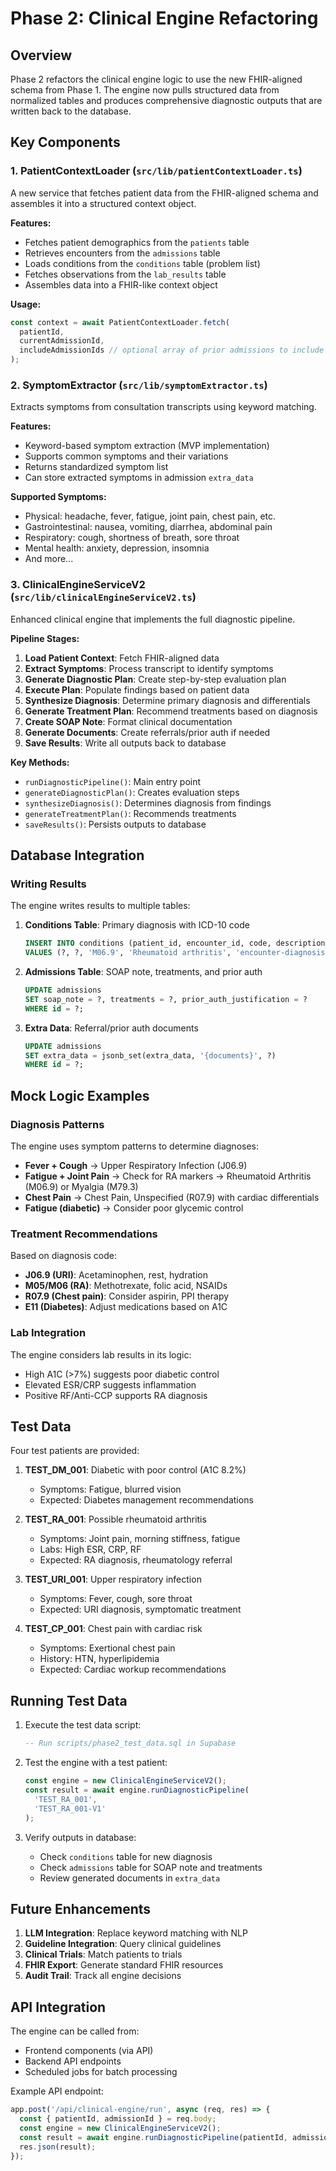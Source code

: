# Phase 2: Clinical Engine Refactoring

## Overview

Phase 2 refactors the clinical engine logic to use the new FHIR-aligned schema from Phase 1. The engine now pulls structured data from normalized tables and produces comprehensive diagnostic outputs that are written back to the database.

## Key Components

### 1. PatientContextLoader (`src/lib/patientContextLoader.ts`)

A new service that fetches patient data from the FHIR-aligned schema and assembles it into a structured context object.

**Features:**
- Fetches patient demographics from the `patients` table
- Retrieves encounters from the `admissions` table
- Loads conditions from the `conditions` table (problem list)
- Fetches observations from the `lab_results` table
- Assembles data into a FHIR-like context object

**Usage:**
```typescript
const context = await PatientContextLoader.fetch(
  patientId,
  currentAdmissionId,
  includeAdmissionIds // optional array of prior admissions to include
);
```

### 2. SymptomExtractor (`src/lib/symptomExtractor.ts`)

Extracts symptoms from consultation transcripts using keyword matching.

**Features:**
- Keyword-based symptom extraction (MVP implementation)
- Supports common symptoms and their variations
- Returns standardized symptom list
- Can store extracted symptoms in admission `extra_data`

**Supported Symptoms:**
- Physical: headache, fever, fatigue, joint pain, chest pain, etc.
- Gastrointestinal: nausea, vomiting, diarrhea, abdominal pain
- Respiratory: cough, shortness of breath, sore throat
- Mental health: anxiety, depression, insomnia
- And more...

### 3. ClinicalEngineServiceV2 (`src/lib/clinicalEngineServiceV2.ts`)

Enhanced clinical engine that implements the full diagnostic pipeline.

**Pipeline Stages:**

1. **Load Patient Context**: Fetch FHIR-aligned data
2. **Extract Symptoms**: Process transcript to identify symptoms
3. **Generate Diagnostic Plan**: Create step-by-step evaluation plan
4. **Execute Plan**: Populate findings based on patient data
5. **Synthesize Diagnosis**: Determine primary diagnosis and differentials
6. **Generate Treatment Plan**: Recommend treatments based on diagnosis
7. **Create SOAP Note**: Format clinical documentation
8. **Generate Documents**: Create referrals/prior auth if needed
9. **Save Results**: Write all outputs back to database

**Key Methods:**
- `runDiagnosticPipeline()`: Main entry point
- `generateDiagnosticPlan()`: Creates evaluation steps
- `synthesizeDiagnosis()`: Determines diagnosis from findings
- `generateTreatmentPlan()`: Recommends treatments
- `saveResults()`: Persists outputs to database

## Database Integration

### Writing Results

The engine writes results to multiple tables:

1. **Conditions Table**: Primary diagnosis with ICD-10 code
   ```sql
   INSERT INTO conditions (patient_id, encounter_id, code, description, category)
   VALUES (?, ?, 'M06.9', 'Rheumatoid arthritis', 'encounter-diagnosis');
   ```

2. **Admissions Table**: SOAP note, treatments, and prior auth
   ```sql
   UPDATE admissions 
   SET soap_note = ?, treatments = ?, prior_auth_justification = ?
   WHERE id = ?;
   ```

3. **Extra Data**: Referral/prior auth documents
   ```sql
   UPDATE admissions 
   SET extra_data = jsonb_set(extra_data, '{documents}', ?)
   WHERE id = ?;
   ```

## Mock Logic Examples

### Diagnosis Patterns

The engine uses symptom patterns to determine diagnoses:

- **Fever + Cough** → Upper Respiratory Infection (J06.9)
- **Fatigue + Joint Pain** → Check for RA markers → Rheumatoid Arthritis (M06.9) or Myalgia (M79.3)
- **Chest Pain** → Chest Pain, Unspecified (R07.9) with cardiac differentials
- **Fatigue (diabetic)** → Consider poor glycemic control

### Treatment Recommendations

Based on diagnosis code:

- **J06.9 (URI)**: Acetaminophen, rest, hydration
- **M05/M06 (RA)**: Methotrexate, folic acid, NSAIDs
- **R07.9 (Chest pain)**: Consider aspirin, PPI therapy
- **E11 (Diabetes)**: Adjust medications based on A1C

### Lab Integration

The engine considers lab results in its logic:
- High A1C (>7%) suggests poor diabetic control
- Elevated ESR/CRP suggests inflammation
- Positive RF/Anti-CCP supports RA diagnosis

## Test Data

Four test patients are provided:

1. **TEST_DM_001**: Diabetic with poor control (A1C 8.2%)
   - Symptoms: Fatigue, blurred vision
   - Expected: Diabetes management recommendations

2. **TEST_RA_001**: Possible rheumatoid arthritis
   - Symptoms: Joint pain, morning stiffness, fatigue
   - Labs: High ESR, CRP, RF
   - Expected: RA diagnosis, rheumatology referral

3. **TEST_URI_001**: Upper respiratory infection
   - Symptoms: Fever, cough, sore throat
   - Expected: URI diagnosis, symptomatic treatment

4. **TEST_CP_001**: Chest pain with cardiac risk
   - Symptoms: Exertional chest pain
   - History: HTN, hyperlipidemia
   - Expected: Cardiac workup recommendations

## Running Test Data

1. Execute the test data script:
   ```sql
   -- Run scripts/phase2_test_data.sql in Supabase
   ```

2. Test the engine with a test patient:
   ```typescript
   const engine = new ClinicalEngineServiceV2();
   const result = await engine.runDiagnosticPipeline(
     'TEST_RA_001',
     'TEST_RA_001-V1'
   );
   ```

3. Verify outputs in database:
   - Check `conditions` table for new diagnosis
   - Check `admissions` table for SOAP note and treatments
   - Review generated documents in `extra_data`

## Future Enhancements

1. **LLM Integration**: Replace keyword matching with NLP
2. **Guideline Integration**: Query clinical guidelines
3. **Clinical Trials**: Match patients to trials
4. **FHIR Export**: Generate standard FHIR resources
5. **Audit Trail**: Track all engine decisions

## API Integration

The engine can be called from:
- Frontend components (via API)
- Backend API endpoints
- Scheduled jobs for batch processing

Example API endpoint:
```typescript
app.post('/api/clinical-engine/run', async (req, res) => {
  const { patientId, admissionId } = req.body;
  const engine = new ClinicalEngineServiceV2();
  const result = await engine.runDiagnosticPipeline(patientId, admissionId);
  res.json(result);
});
``` 